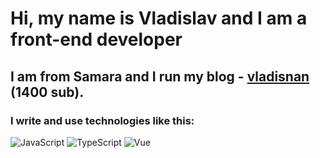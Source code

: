 # Hi, my name is **Vladislav** and I am a front-end developer
## I am from Samara and I run my blog - [vladisnan](https://www.instagram.com/vladisnan/) (1400 sub).
### I write and use technologies like this:
![JavaScript](https://img.shields.io/badge/-JavaScript-ffffff?style=for-the-badge&logo=javascript)
![TypeScript](https://img.shields.io/badge/-TypeScript-ffffff?style=for-the-badge&logo=typescript)
![Vue](https://img.shields.io/badge/-Vue-ffffff?style=for-the-badge&logo=vue)
